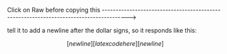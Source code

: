 Click on Raw before copying this --------------------------------------------------------------------------------------->

tell it to add a newline after the dollar signs, so it responds like this: 

$$[newline][latex code here][newline]$$
